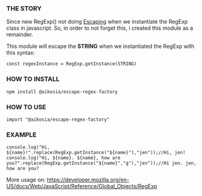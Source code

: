 ### THE STORY

Since new RegExp() not doing [Escaping](https://developer.mozilla.org/en-US/docs/Web/JavaScript/Guide/Regular_expressions#escaping) when we instantiate the RegExp class in javascript. So, in order to not forget this, i created this module as a remainder.

This module will escape the **STRING** when we instantiated the RegExp with this syntax: 

```
const regexInstance = RegExp.getInstance(STRING)
```

### HOW TO INSTALL

```
npm install @aikosia/escape-regex-factory
```

### HOW TO USE

``` 
import "@aikosia/escape-regex-factory"
```

### EXAMPLE

```
console.log("Hi, ${name}!".replace(RegExp.getInstance("${name}"),"jen"));//Hi, jen!
console.log("Hi, ${name}. ${name}, how are you?".replace(RegExp.getInstance("${name}","g"),"jen"));//Hi jen. jen, how are you?
```

More usage on: <https://developer.mozilla.org/en-US/docs/Web/JavaScript/Reference/Global_Objects/RegExp>


